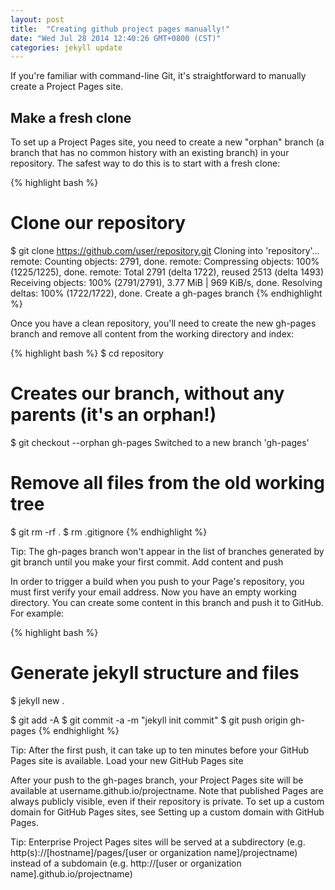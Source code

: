 ```yaml
---
layout: post
title:  "Creating github project pages manually!"
date: "Wed Jul 28 2014 12:40:26 GMT+0800 (CST)"
categories: jekyll update
---
```


If you're familiar with command-line Git, it's straightforward to manually create a Project Pages site.

Make a fresh clone
------------------

To set up a Project Pages site, you need to create a new "orphan" branch (a branch that has no common history with an existing branch) in your repository. The safest way to do this is to start with a fresh clone:

{% highlight bash %}
# Clone our repository
$ git clone https://github.com/user/repository.git
    Cloning into 'repository'...
    remote: Counting objects: 2791, done.
    remote: Compressing objects: 100% (1225/1225), done.
    remote: Total 2791 (delta 1722), reused 2513 (delta 1493)
    Receiving objects: 100% (2791/2791), 3.77 MiB | 969 KiB/s, done.
    Resolving deltas: 100% (1722/1722), done.
    Create a gh-pages branch
{% endhighlight %}

Once you have a clean repository, you'll need to create the new gh-pages branch and remove all content from the working directory and index:

{% highlight bash %}
$ cd repository

# Creates our branch, without any parents (it's an orphan!)
$ git checkout --orphan gh-pages
    Switched to a new branch 'gh-pages'

# Remove all files from the old working tree
$ git rm -rf .
$ rm .gitignore
{% endhighlight %}

Tip: The gh-pages branch won't appear in the list of branches generated by git branch until you make your first commit.
Add content and push

In order to trigger a build when you push to your Page's repository, you must first verify your email address.
Now you have an empty working directory. You can create some content in this branch and push it to GitHub. For example:

{% highlight bash %}
# Generate jekyll structure and files
$ jekyll new .

$ git add -A
$ git commit -a -m "jekyll init commit"
$ git push origin gh-pages
{% endhighlight %}

Tip: After the first push, it can take up to ten minutes before your GitHub Pages site is available.
Load your new GitHub Pages site

After your push to the gh-pages branch, your Project Pages site will be available at username.github.io/projectname. Note that published Pages are always publicly visible, even if their repository is private. To set up a custom domain for GitHub Pages sites, see Setting up a custom domain with GitHub Pages.

Tip: Enterprise Project Pages sites will be served at a subdirectory (e.g. http(s)://[hostname]/pages/[user or organization name]/projectname) instead of a subdomain (e.g. http://[user or organization name].github.io/projectname)
